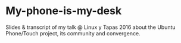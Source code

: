 # My-phone-is-my-desk

Slides & transcript of my talk @ Linux y Tapas 2016 about
the Ubuntu Phone/Touch project, its community and convergence.

